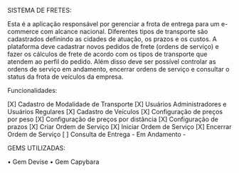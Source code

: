 SISTEMA DE FRETES:

Esta é a aplicação responsável por gerenciar a frota de entrega para um e-commerce com alcance nacional. Diferentes tipos de transporte são cadastrados definindo as cidades de atuação, os prazos e os custos. A plataforma deve cadastrar novos pedidos de frete (ordens de serviço) e fazer os cálculos de frete de acordo com os tipos de transporte que atendem ao perfil do pedido. Além disso deve ser possível controlar as ordens de serviço em andamento, encerrar ordens de serviço e consultar o status da frota de veículos da empresa.

Funcionalidades:

[X] Cadastro de Modalidade de Transporte
[X] Usuários Administradores e Usuários Regulares
[X] Cadastro de Veículos
[X] Configuração de preços por peso
[X] Configuração de preços por distância
[X] Configuração de prazos
[X] Criar Ordem de Serviço
[X] Iniciar Ordem de Serviço
[X] Encerrar Ordem de Serviço
[ ] Consulta de Entrega - Em Andamento -

GEMS UTILIZADAS:

• Gem Devise
• Gem Capybara
